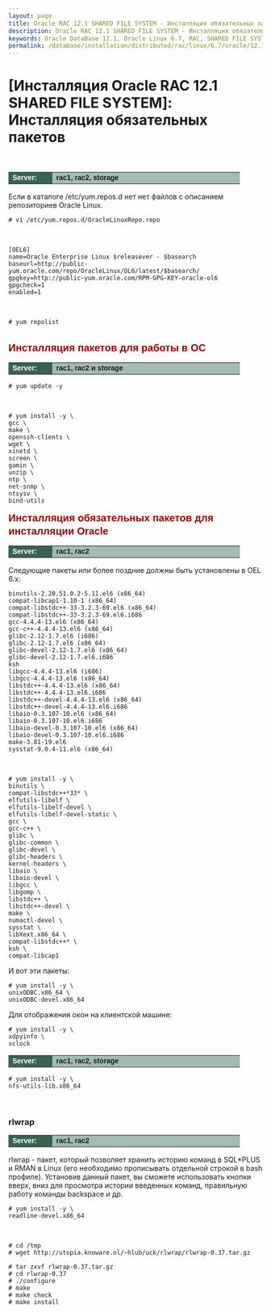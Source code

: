 ```yaml
---
layout: page
title: Oracle RAC 12.1 SHARED FILE SYSTEM - Инсталляция обязательных пакетов
description: Oracle RAC 12.1 SHARED FILE SYSTEM - Инсталляция обязательных пакетов
keywords: Oracle DataBase 12.1, Oracle Linux 6.7, RAC, SHARED FILE SYSTEM
permalink: /database/installation/distributed/rac/linux/6.7/oracle/12.1/shared-file-system/install-mandatory-packages/
---
```


# [Инсталляция Oracle RAC 12.1 SHARED FILE SYSTEM]: Инсталляция обязательных пакетов

<br/>

<table cellpadding="4" cellspacing="2" align="center" border="0" width="100%">
<tr>
<td style="color: rgb(255, 255, 255);" bgcolor="#386351" width="14%"><span style="font-family: Arial,Helvetica,sans-serif; font-size: 14px;"><strong>Server:</strong></span></td>
<td height="20" bgcolor="#a2bcb1" width="60%"><span style="font-family: Arial,Helvetica,sans-serif; font-size: 14px;"><strong>rac1, rac2, storage</strong></span></td>
</tr>

</table>

Если в каталоге /etc/yum.repos.d нет нет файлов с описанием репозиториев Oracle Linux.

    # vi /etc/yum.repos.d/OracleLinuxRepo.repo

<br/>

    [OEL6]
    name=Oracle Enterprise Linux $releasever - $basearch
    baseurl=http://public-yum.oracle.com/repo/OracleLinux/OL6/latest/$basearch/
    gpgkey=http://public-yum.oracle.com/RPM-GPG-KEY-oracle-ol6
    gpgcheck=1
    enabled=1

<br/>

    # yum repolist

<br/>

<span style="font-size: 20px; text-align: left; line-height: 130%; font-family: Arial,Helvetica,sans-serif; color: rgb(153, 0, 0);">
<strong>Инсталляция пакетов для работы в ОС</strong></span>

<table cellpadding="4" cellspacing="2" align="center" border="0" width="100%">

<tr>
<td style="color: rgb(255, 255, 255);" bgcolor="#386351" width="14%"><span style="font-family: Arial,Helvetica,sans-serif; font-size: 14px;"><strong>Server:</strong></span></td>
<td height="20" bgcolor="#a2bcb1" width="60%"><span style="font-family: Arial,Helvetica,sans-serif; font-size: 14px;"><strong>rac1, rac2 и storage</strong></span></td>
</tr>

</table>

    # yum update -y

<br/>

    # yum install -y \
    gcc \
    make \
    openssh-clients \
    wget \
    xinetd \
    screen \
    gamin \
    unzip \
    ntp \
    net-snmp \
    ntsysv \
    bind-utils

<span style="font-size: 20px; text-align: left; line-height: 130%; font-family: Arial,Helvetica,sans-serif; color: rgb(153, 0, 0);">
<strong>Инсталляция обязательных пакетов для инсталляции Oracle</strong></span>

<table cellpadding="4" cellspacing="2" align="center" border="0" width="100%">

<tr>
<td style="color: rgb(255, 255, 255);" bgcolor="#386351" width="14%"><span style="font-family: Arial,Helvetica,sans-serif; font-size: 14px;"><strong>Server:</strong></span></td>
<td height="20" bgcolor="#a2bcb1" width="60%"><span style="font-family: Arial,Helvetica,sans-serif; font-size: 14px;"><strong>rac1, rac2</strong></span></td>
</tr>

</table>

Следующие пакеты или более поздние должны быть установлены в OEL 6.x:

    binutils-2.20.51.0.2-5.11.el6 (x86_64)
    compat-libcap1-1.10-1 (x86_64)
    compat-libstdc++-33-3.2.3-69.el6 (x86_64)
    compat-libstdc++-33-3.2.3-69.el6.i686
    gcc-4.4.4-13.el6 (x86_64)
    gcc-c++-4.4.4-13.el6 (x86_64)
    glibc-2.12-1.7.el6 (i686)
    glibc-2.12-1.7.el6 (x86_64)
    glibc-devel-2.12-1.7.el6 (x86_64)
    glibc-devel-2.12-1.7.el6.i686
    ksh
    libgcc-4.4.4-13.el6 (i686)
    libgcc-4.4.4-13.el6 (x86_64)
    libstdc++-4.4.4-13.el6 (x86_64)
    libstdc++-4.4.4-13.el6.i686
    libstdc++-devel-4.4.4-13.el6 (x86_64)
    libstdc++-devel-4.4.4-13.el6.i686
    libaio-0.3.107-10.el6 (x86_64)
    libaio-0.3.107-10.el6.i686
    libaio-devel-0.3.107-10.el6 (x86_64)
    libaio-devel-0.3.107-10.el6.i686
    make-3.81-19.el6
    sysstat-9.0.4-11.el6 (x86_64)

<br/>

    # yum install -y \
    binutils \
    compat-libstdc++*33* \
    elfutils-libelf \
    elfutils-libelf-devel \
    elfutils-libelf-devel-static \
    gcc \
    gcc-c++ \
    glibc \
    glibc-common \
    glibc-devel \
    glibc-headers \
    kernel-headers \
    libaio \
    libaio-devel \
    libgcc \
    libgomp \
    libstdc++ \
    libstdc++-devel \
    make \
    numactl-devel \
    sysstat \
    libXext.x86_64 \
    compat-libstdc++* \
    ksh \
    compat-libcap1

И вот эти пакеты:

    # yum install -y \
    unixODBC.x86_64 \
    unixODBC-devel.x86_64

Для отображения окон на клиентской машине:

    # yum install -y \
    xdpyinfo \
    xclock

<table cellpadding="4" cellspacing="2" align="center" border="0" width="100%">

<tr>
<td style="color: rgb(255, 255, 255);" bgcolor="#386351" width="14%"><span style="font-family: Arial,Helvetica,sans-serif; font-size: 14px;"><strong>Server:</strong></span></td>
<td height="20" bgcolor="#a2bcb1" width="60%"><span style="font-family: Arial,Helvetica,sans-serif; font-size: 14px;"><strong>rac1, rac2, storage</strong></span></td>
</tr>

</table>

    # yum install -y \
    nfs-utils-lib.x86_64

<br/>

### rlwrap

<table cellpadding="4" cellspacing="2" align="center" border="0" width="100%">

<tr>
<td style="color: rgb(255, 255, 255);" bgcolor="#386351" width="14%"><span style="font-family: Arial,Helvetica,sans-serif; font-size: 14px;"><strong>Server:</strong></span></td>
<td height="20" bgcolor="#a2bcb1" width="60%"><span style="font-family: Arial,Helvetica,sans-serif; font-size: 14px;"><strong>rac1, rac2</strong></span></td>
</tr>

</table>

rlwrap - пакет, который позволяет хранить историю команд в SQL\*PLUS и RMAN в Linux (его необходимо прописывать отдельной строкой в bash профиле). Установив данный пакет, вы сможете использовать кнопки вверх, вниз для просмотра истории введенных команд, правильную работу команды backspace и др.

    # yum install -y \
    readline-devel.x86_64

<br/>

    # cd /tmp
    # wget http://utopia.knoware.nl/~hlub/uck/rlwrap/rlwrap-0.37.tar.gz

    # tar zxvf rlwrap-0.37.tar.gz
    # cd rlwrap-0.37
    # ./configure
    # make
    # make check
    # make install
